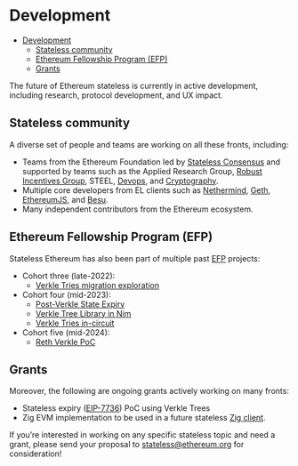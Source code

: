 # Development

- [Development](#development)
  - [Stateless community](#stateless-community)
  - [Ethereum Fellowship Program (EFP)](#ethereum-fellowship-program-efp)
  - [Grants](#grants)

The future of Ethereum stateless is currently in active development, including research, protocol development, and UX impact.

## Stateless community

A diverse set of people and teams are working on all these fronts, including:

- Teams from the Ethereum Foundation led by [Stateless Consensus](https://x.com/StatelessEth) and supported by teams such as the Applied Research Group, [Robust Incentives Group](https://ethereum.github.io/rig/), STEEL, [Devops](https://ethpandaops.io/), and [Cryptography](https://crypto.ethereum.org/team).
- Multiple core developers from EL clients such as [Nethermind](https://www.nethermind.io/), [Geth](https://geth.ethereum.org/), [EthereumJS](https://ethereumjs.github.io/), and [Besu](https://besu.hyperledger.org/).
- Many independent contributors from the Ethereum ecosystem.

## Ethereum Fellowship Program (EFP)

Stateless Ethereum has also been part of multiple past [EFP](https://github.com/eth-protocol-fellows/) projects:

- Cohort three (late-2022):
  - [Verkle Tries migration exploration](https://github.com/eth-protocol-fellows/cohort-three/blob/master/projects/verkle-trie-migration-exploration.md)
- Cohort four (mid-2023):
  - [Post-Verkle State Expiry](https://github.com/eth-protocol-fellows/cohort-four/blob/master/projects/post-verkle-state-expiry.md)
  - [Verkle Tree Library in Nim](https://github.com/eth-protocol-fellows/cohort-four/blob/master/projects/verkle-tree-nim.md)
  - [Verkle Tries in-circuit](https://github.com/eth-protocol-fellows/cohort-four/blob/master/projects/verkle-tries-in-circuit.md)
- Cohort five (mid-2024):
  - [Reth Verkle PoC](https://github.com/eth-protocol-fellows/cohort-five/blob/main/projects/reth-verkle-poc.md)

## Grants

Moreover, the following are ongoing grants actively working on many fronts:

- Stateless expiry ([EIP-7736](https://eips.ethereum.org/EIPS/eip-7736)) PoC using Verkle Trees
- Zig EVM implementation to be used in a future stateless [Zig client](https://github.com/jsign/phant).

If you’re interested in working on any specific stateless topic and need a grant, please send your proposal to [stateless@ethereum.org](mailto:stateless@ethereum.org) for consideration!
